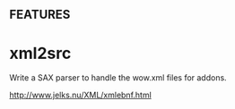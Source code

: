 ## FEATURES

# xml2src

Write a SAX parser to handle the wow.xml files for addons.

http://www.jelks.nu/XML/xmlebnf.html

